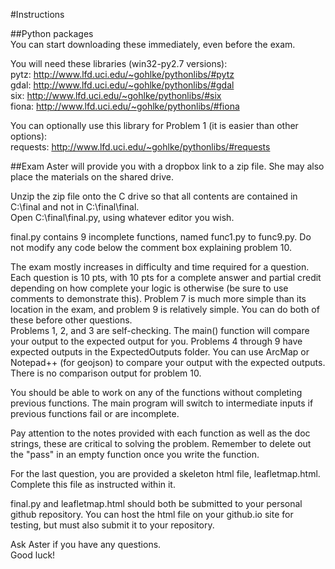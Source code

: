 #Instructions  
  
##Python packages  
You can start downloading these immediately, even before the exam.  
  
You will need these libraries (win32-py2.7 versions):  
pytz: http://www.lfd.uci.edu/~gohlke/pythonlibs/#pytz  
gdal: http://www.lfd.uci.edu/~gohlke/pythonlibs/#gdal  
six: http://www.lfd.uci.edu/~gohlke/pythonlibs/#six  
fiona: http://www.lfd.uci.edu/~gohlke/pythonlibs/#fiona  
  
You can optionally use this library for Problem 1 (it is easier than other options):  
requests: http://www.lfd.uci.edu/~gohlke/pythonlibs/#requests  
  
##Exam
Aster will provide you with a dropbox link to a zip file. She may also place the materials on the shared drive.  
  
Unzip the zip file onto the C drive so that all contents are contained in C:\final and not in C:\final\final.  
Open C:\final\final.py, using whatever editor you wish.  

final.py contains 9 incomplete functions, named func1.py to func9.py. Do not modify any code below the comment box explaining problem 10.  

The exam mostly increases in difficulty and time required for a question. Each question is 10 pts, with 10 pts for a complete answer and partial credit depending on how complete your logic is otherwise (be sure to use comments to demonstrate this).  Problem 7 is much more simple than its location in the exam, and problem 9 is relatively simple. You can do both of these before other questions.    
Problems 1, 2, and 3 are self-checking. The main() function will compare your output to the expected output for you.   Problems 4 through 9 have expected outputs in the ExpectedOutputs folder. You can use ArcMap or Notepad++ (for geojson) to compare your output with the expected outputs.  
There is no comparison output for problem 10.  
  
You should be able to work on any of the functions without completing previous functions. The main program will switch to intermediate inputs if previous functions fail or are incomplete.  
  
Pay attention to the notes provided with each function as well as the doc strings, these are critical to solving the problem. Remember to delete out the "pass" in an empty function once you write the function.  
  
For the last question, you are provided a skeleton html file, leafletmap.html.  
Complete this file as instructed within it.  
  
final.py and leafletmap.html should both be submitted to your personal github repository. You can host the html file on your github.io site for testing, but must also submit it to your repository.  
  
Ask Aster if you have any questions.  
Good luck!  

